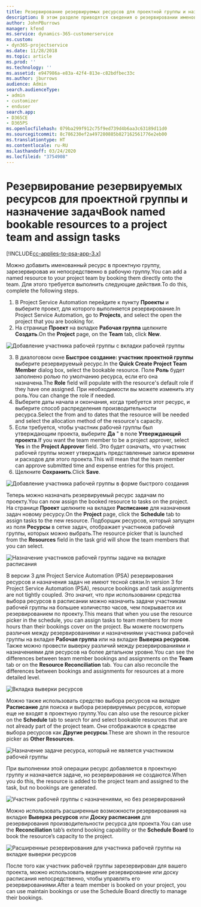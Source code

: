 ```yaml
---
title: Резервирование резервируемых ресурсов для проектной группы и назначение задач
description: В этом разделе приводятся сведения о резервировании именованных ресурсов для проектной рабочей группы и их назначении задачам.
author: JohnPBurrows
manager: kfend
ms.service: dynamics-365-customerservice
ms.custom:
- dyn365-projectservice
ms.date: 11/28/2018
ms.topic: article
ms.prod: ''
ms.technology: ''
ms.assetid: e947986a-e83a-42f4-813e-c82bdfbec33c
ms.author: jburrows
audience: Admin
search.audienceType:
- admin
- customizer
- enduser
search.app:
- D365CE
- D365PS
ms.openlocfilehash: 079ba299f912c75f9ed739d4b6aa3c63189d11d0
ms.sourcegitcommit: 8c786230ef2a497280885b827162561776e2eb00
ms.translationtype: HT
ms.contentlocale: ru-RU
ms.lasthandoff: 03/24/2020
ms.locfileid: "3754908"
---
```

# <a name="book-named-bookable-resources-to-a-project-team-and-assign-tasks"></a><span data-ttu-id="56f9d-103">Резервирование резервируемых ресурсов для проектной группы и назначение задач</span><span class="sxs-lookup"><span data-stu-id="56f9d-103">Book named bookable resources to a project team and assign tasks</span></span> 

[!INCLUDE[cc-applies-to-psa-app-3.x](../includes/cc-applies-to-psa-app-3x.md)]

<span data-ttu-id="56f9d-104">Можно добавить именованный ресурс в проектную группу, зарезервировав их непосредственно в рабочую группу.</span><span class="sxs-lookup"><span data-stu-id="56f9d-104">You can  add a named resource to your project team by booking them directly onto the team.</span></span> <span data-ttu-id="56f9d-105">Для этого требуется выполнить следующие действия.</span><span class="sxs-lookup"><span data-stu-id="56f9d-105">To do this, complete the following steps.</span></span>

1. <span data-ttu-id="56f9d-106">В Project Service Automation перейдите к пункту **Проекты** и выберите проект, для которого выполняется резервирование.</span><span class="sxs-lookup"><span data-stu-id="56f9d-106">In  Project Service Automation, go to **Projects**, and select the open the project that you are booking for.</span></span>
2. <span data-ttu-id="56f9d-107">На странице **Проект** на вкладке **Рабочая группа** щелкните **Создать**.</span><span class="sxs-lookup"><span data-stu-id="56f9d-107">On the **Project** page, on the **Team** tab, click **New**.</span></span> 

![Добавление участника рабочей группы с вкладки рабочей группы](media/RM-how-to-1.png)

3. <span data-ttu-id="56f9d-109">В диалоговом окне **Быстрое создание: участник проектной группы** выберите резервируемый ресурс.</span><span class="sxs-lookup"><span data-stu-id="56f9d-109">In the **Quick Create Project Team Member** dialog box, select the bookable resource.</span></span> <span data-ttu-id="56f9d-110">Поле **Роль** будет заполнено ролью по умолчанию ресурса, если его она назначена.</span><span class="sxs-lookup"><span data-stu-id="56f9d-110">The **Role** field will populate with the resource's default role if they have one assigned.</span></span> <span data-ttu-id="56f9d-111">При необходимости вы можете изменить эту роль.</span><span class="sxs-lookup"><span data-stu-id="56f9d-111">You can change the role if needed.</span></span> 
4. <span data-ttu-id="56f9d-112">Выберите даты начала и окончания, когда требуется этот ресурс, и выберите способ распределения производительности ресурса.</span><span class="sxs-lookup"><span data-stu-id="56f9d-112">Select the from and to dates that the resource will be needed and select the allocation method of the resource's capacity.</span></span> 
5. <span data-ttu-id="56f9d-113">Если требуется, чтобы участник рабочей группы был утверждающим проекта, выберите **Да** " в поле **Утверждающий проекта**.</span><span class="sxs-lookup"><span data-stu-id="56f9d-113">If you want the team member to be a project approver, select **Yes** in the **Project Approver** field.</span></span> <span data-ttu-id="56f9d-114">Это будет означать, что участник рабочей группы может утверждать представленные записи времени и расходов для этого проекта.</span><span class="sxs-lookup"><span data-stu-id="56f9d-114">This will mean that the team member can approve submitted time and expense entries for this project.</span></span> 
6. <span data-ttu-id="56f9d-115">Щелкните **Сохранить**.</span><span class="sxs-lookup"><span data-stu-id="56f9d-115">Click **Save**.</span></span>

![Добавление участника рабочей группы в форме быстрого создания](media/RM-how-to-2.png)


<span data-ttu-id="56f9d-117">Теперь можно назначать резервируемый ресурс задачам по проекту.</span><span class="sxs-lookup"><span data-stu-id="56f9d-117">You can now assign the booked resource to tasks on the project.</span></span> <span data-ttu-id="56f9d-118">На странице **Проект** щелкните на вкладке **Расписание** для назначения задач новому ресурсу.</span><span class="sxs-lookup"><span data-stu-id="56f9d-118">On the **Project** page, click the **Schedule** tab to assign tasks to the new resource.</span></span> <span data-ttu-id="56f9d-119">Подборщик ресурсов, который запущен из поля **Ресурсы** в сетке задач, отображает участников рабочей группы, которых можно выбрать.</span><span class="sxs-lookup"><span data-stu-id="56f9d-119">The resource picker that is launched from the **Resources** field in the task grid will show the team members that you can select.</span></span>

![Назначение участников рабочей группы задаче на вкладке расписания](media/RM-how-to-3.png)

<span data-ttu-id="56f9d-121">В версии 3 для Project Service Automation (PSA) резервирования ресурсов и назначения задач не имеют тесной связи.</span><span class="sxs-lookup"><span data-stu-id="56f9d-121">In version 3 for Project Service Automation (PSA), resource bookings and task assignments are not tightly coupled.</span></span> <span data-ttu-id="56f9d-122">Это значит, что при использовании средства выбора ресурсов в расписании можно назначить задачи участникам рабочей группы на большее количество часов, чем покрывается их резервированием по проекту.</span><span class="sxs-lookup"><span data-stu-id="56f9d-122">This means that when you use the resource picker in the schedule, you can assign tasks to team members for more hours than their bookings cover on the project.</span></span>
<span data-ttu-id="56f9d-123">Вы можете посмотреть различия между резервированиями и назначениями участника рабочей группы на вкладке **Рабочая группа** или на вкладке **Выверка ресурсов**. Также можно провести выверку различий между резервированиями и назначениями для ресурсов на более детальном уровне.</span><span class="sxs-lookup"><span data-stu-id="56f9d-123">You can see the differences between team member bookings and assignments on the **Team** tab or on the **Resource Reconciliation** tab. You can also reconcile the differences between bookings and assignments for resources at a more detailed level.</span></span>

![Вкладка выверки ресурсов](media/RM-how-to-4.png)

<span data-ttu-id="56f9d-125">Можно также использовать средство выбора ресурсов на вкладке **Расписание** для поиска и выбора резервируемых ресурсов, которые еще не входят в проектную группу.</span><span class="sxs-lookup"><span data-stu-id="56f9d-125">You can also use the resource picker on the **Schedule** tab to search for and select bookable resources that are not already part of the project team.</span></span> <span data-ttu-id="56f9d-126">Они отображаются в средстве выбора ресурсов как **Другие ресурсы**.</span><span class="sxs-lookup"><span data-stu-id="56f9d-126">These are shown in the resource picker as **Other Resources**.</span></span>

![Назначение задаче ресурса, который не является участником рабочей группы](media/RM-how-to-5.png)

<span data-ttu-id="56f9d-128">При выполнении этой операции ресурс добавляется в проектную группу и назначается задаче, но резервирования не создаются.</span><span class="sxs-lookup"><span data-stu-id="56f9d-128">When you do this, the resource is added to the project team and assigned to the task, but no bookings are generated.</span></span>

![Участник рабочей группы с назначениями, но без резервирований](media/RM-how-to-6.png)

<span data-ttu-id="56f9d-130">Можно использовать расширенные возможности резервирования на вкладке **Выверка ресурсов** или **Доску расписания** для резервирования производительности ресурса для проекта.</span><span class="sxs-lookup"><span data-stu-id="56f9d-130">You can use the **Reconciliation** tab’s extend booking capability or the **Schedule Board** to book the resource’s capacity to the project.</span></span>

![Расширенные резервирования для участника рабочей группы на вкладке выверки ресурсов](media/RM-how-to-7.png)

<span data-ttu-id="56f9d-132">После того как участник рабочей группы зарезервирован для вашего проекта, можно использовать ведение резервирование или доску расписания непосредственно, чтобы управлять его резервированиями.</span><span class="sxs-lookup"><span data-stu-id="56f9d-132">After a team member is booked on your project, you can use maintain bookings or use the Schedule Board directly to manage their bookings.</span></span>
